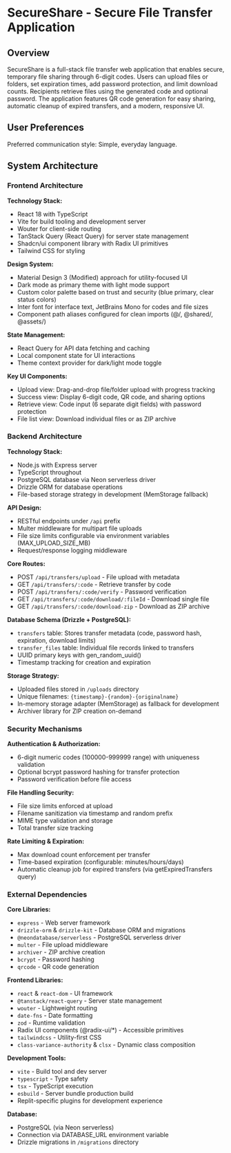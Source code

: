 # SecureShare - Secure File Transfer Application

## Overview

SecureShare is a full-stack file transfer web application that enables secure, temporary file sharing through 6-digit codes. Users can upload files or folders, set expiration times, add password protection, and limit download counts. Recipients retrieve files using the generated code and optional password. The application features QR code generation for easy sharing, automatic cleanup of expired transfers, and a modern, responsive UI.

## User Preferences

Preferred communication style: Simple, everyday language.

## System Architecture

### Frontend Architecture

**Technology Stack:**
- React 18 with TypeScript
- Vite for build tooling and development server
- Wouter for client-side routing
- TanStack Query (React Query) for server state management
- Shadcn/ui component library with Radix UI primitives
- Tailwind CSS for styling

**Design System:**
- Material Design 3 (Modified) approach for utility-focused UI
- Dark mode as primary theme with light mode support
- Custom color palette based on trust and security (blue primary, clear status colors)
- Inter font for interface text, JetBrains Mono for codes and file sizes
- Component path aliases configured for clean imports (@/, @shared/, @assets/)

**State Management:**
- React Query for API data fetching and caching
- Local component state for UI interactions
- Theme context provider for dark/light mode toggle

**Key UI Components:**
- Upload view: Drag-and-drop file/folder upload with progress tracking
- Success view: Display 6-digit code, QR code, and sharing options
- Retrieve view: Code input (6 separate digit fields) with password protection
- File list view: Download individual files or as ZIP archive

### Backend Architecture

**Technology Stack:**
- Node.js with Express server
- TypeScript throughout
- PostgreSQL database via Neon serverless driver
- Drizzle ORM for database operations
- File-based storage strategy in development (MemStorage fallback)

**API Design:**
- RESTful endpoints under `/api` prefix
- Multer middleware for multipart file uploads
- File size limits configurable via environment variables (MAX_UPLOAD_SIZE_MB)
- Request/response logging middleware

**Core Routes:**
- POST `/api/transfers/upload` - File upload with metadata
- GET `/api/transfers/:code` - Retrieve transfer by code
- POST `/api/transfers/:code/verify` - Password verification
- GET `/api/transfers/:code/download/:fileId` - Download single file
- GET `/api/transfers/:code/download-zip` - Download as ZIP archive

**Database Schema (Drizzle + PostgreSQL):**
- `transfers` table: Stores transfer metadata (code, password hash, expiration, download limits)
- `transfer_files` table: Individual file records linked to transfers
- UUID primary keys with gen_random_uuid()
- Timestamp tracking for creation and expiration

**Storage Strategy:**
- Uploaded files stored in `/uploads` directory
- Unique filenames: `{timestamp}-{random}-{originalname}`
- In-memory storage adapter (MemStorage) as fallback for development
- Archiver library for ZIP creation on-demand

### Security Mechanisms

**Authentication & Authorization:**
- 6-digit numeric codes (100000-999999 range) with uniqueness validation
- Optional bcrypt password hashing for transfer protection
- Password verification before file access

**File Handling Security:**
- File size limits enforced at upload
- Filename sanitization via timestamp and random prefix
- MIME type validation and storage
- Total transfer size tracking

**Rate Limiting & Expiration:**
- Max download count enforcement per transfer
- Time-based expiration (configurable: minutes/hours/days)
- Automatic cleanup job for expired transfers (via getExpiredTransfers query)

### External Dependencies

**Core Libraries:**
- `express` - Web server framework
- `drizzle-orm` & `drizzle-kit` - Database ORM and migrations
- `@neondatabase/serverless` - PostgreSQL serverless driver
- `multer` - File upload middleware
- `archiver` - ZIP archive creation
- `bcrypt` - Password hashing
- `qrcode` - QR code generation

**Frontend Libraries:**
- `react` & `react-dom` - UI framework
- `@tanstack/react-query` - Server state management
- `wouter` - Lightweight routing
- `date-fns` - Date formatting
- `zod` - Runtime validation
- Radix UI components (@radix-ui/*) - Accessible primitives
- `tailwindcss` - Utility-first CSS
- `class-variance-authority` & `clsx` - Dynamic class composition

**Development Tools:**
- `vite` - Build tool and dev server
- `typescript` - Type safety
- `tsx` - TypeScript execution
- `esbuild` - Server bundle production build
- Replit-specific plugins for development experience

**Database:**
- PostgreSQL (via Neon serverless)
- Connection via DATABASE_URL environment variable
- Drizzle migrations in `/migrations` directory
